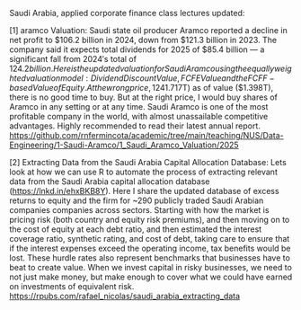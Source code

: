 Saudi Arabia, applied corporate finance class lectures updated:

[1] aramco Valuation: Saudi state oil producer Aramco reported a decline in net profit to $106.2 billion in 2024, down from $121.3 billion in 2023. The company said it expects total dividends for 2025 of $85.4 billion — a significant fall from 2024′s total of $124.2 billion. Here is the updated valuation for Saudi Aramco using the equally weighted valuation model: Dividend Discount Value, FCFE Value and the FCFF-based Value of Equity. At the wrong price, 124% price ($1.717T) as of value ($1.398T), there is no good time to buy. But at the right price, I would buy shares of Aramco in any setting or at any time. Saudi Aramco is one of the most profitable company in the world, with almost unassailable competitive advantages. Highly recommended to read their latest annual report. https://github.com/rnfermincota/academic/tree/main/teaching/NUS/Data-Engineering/1-Saudi-Aramco/1_Saudi_Aramco_Valuation/2025

[2] Extracting Data from the Saudi Arabia Capital Allocation Database: Lets look at how we can use R to automate the process of extracting relevant data from the Saudi Arabia capital allocation database (https://lnkd.in/ehxBKB8Y). Here I share the updated database of excess returns to equity and the firm for ~290 publicly traded Saudi Arabian companies companies across sectors. Starting with how the market is pricing risk (both country and equity risk premiums), and then moving on to the cost of equity at each debt ratio, and then estimated the interest coverage ratio, synthetic rating, and cost of debt, taking care to ensure that if the interest expenses exceed the operating income, tax benefits would be lost. These hurdle rates also represent benchmarks that businesses have to beat to create value. When we invest capital in risky businesses, we need to not just make money, but make enough to cover what we could have earned on investments of equivalent risk. https://rpubs.com/rafael_nicolas/saudi_arabia_extracting_data